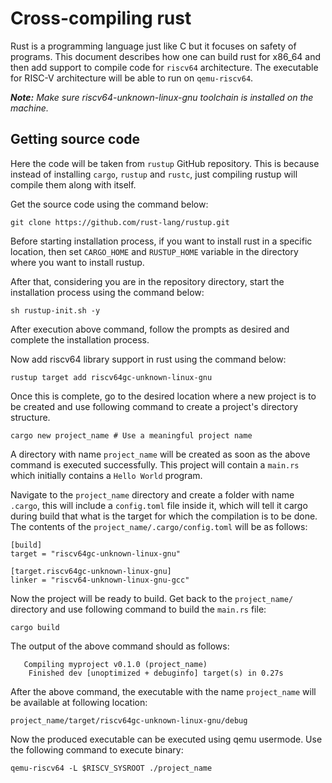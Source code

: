 # Cross-compiling rust  

Rust is a programming language just like C but it focuses on safety of programs. This document describes how one can build rust for x86_64 and then add support to compile code for `riscv64` architecture. The executable for RISC-V architecture will be able to run on `qemu-riscv64`.  

_**Note:** Make sure riscv64-unknown-linux-gnu toolchain is installed on the machine._

## Getting source code  

Here the code will be taken from `rustup` GitHub repository. This is because instead of installing `cargo`, `rustup` and `rustc`, just compiling rustup will compile them along with itself.

Get the source code using the command below:

```shell
git clone https://github.com/rust-lang/rustup.git
```

Before starting installation process, if you want to install rust in a specific location, then set `CARGO_HOME` and `RUSTUP_HOME` variable in the directory where you want to install rustup.  

After that, considering you are in the repository directory, start the installation process using the command below:

```shell
sh rustup-init.sh -y
```  

After execution above command, follow the prompts as desired and complete the installation process.

Now add riscv64 library support in rust using the command below:  

```shell
rustup target add riscv64gc-unknown-linux-gnu
```

Once this is complete, go to the desired location where a new project is to be created and use following command to create a project's directory structure.  

```shell
cargo new project_name # Use a meaningful project name
```  

A directory with name `project_name` will be created as soon as the above command is executed successfully. This project will contain a `main.rs` which initially contains a `Hello World` program.  

Navigate to the `project_name` directory and create a folder with name `.cargo`, this will include a `config.toml` file inside it, which will tell it cargo during build that what is the target for which the compilation is to be done. The contents of the `project_name/.cargo/config.toml` will be as follows:  

```shell
[build]
target = "riscv64gc-unknown-linux-gnu"

[target.riscv64gc-unknown-linux-gnu]
linker = "riscv64-unknown-linux-gnu-gcc"
```  

Now the project will be ready to build. Get back to the `project_name/` directory and use following command to build the `main.rs` file:  

```shell
cargo build
```  

The output of the above command should as follows:  

```shell
   Compiling myproject v0.1.0 (project_name)
    Finished dev [unoptimized + debuginfo] target(s) in 0.27s
```

After the above command, the executable with the name `project_name` will be available at following location:  

```shell
project_name/target/riscv64gc-unknown-linux-gnu/debug
```  

Now the produced executable can be executed using qemu usermode. Use the following command to execute binary:  

```shell
qemu-riscv64 -L $RISCV_SYSROOT ./project_name
```
